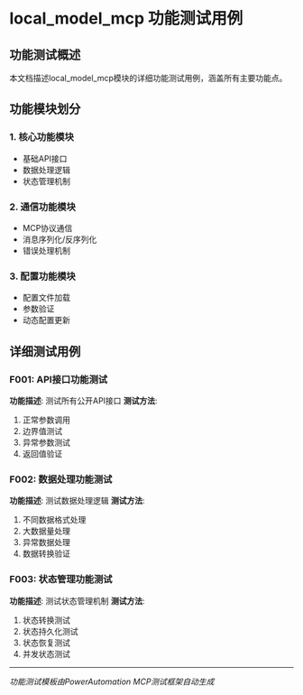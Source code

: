 # local_model_mcp 功能测试用例

## 功能测试概述
本文档描述local_model_mcp模块的详细功能测试用例，涵盖所有主要功能点。

## 功能模块划分

### 1. 核心功能模块
- 基础API接口
- 数据处理逻辑
- 状态管理机制

### 2. 通信功能模块  
- MCP协议通信
- 消息序列化/反序列化
- 错误处理机制

### 3. 配置功能模块
- 配置文件加载
- 参数验证
- 动态配置更新

## 详细测试用例

### F001: API接口功能测试
**功能描述**: 测试所有公开API接口
**测试方法**: 
1. 正常参数调用
2. 边界值测试
3. 异常参数测试
4. 返回值验证

### F002: 数据处理功能测试
**功能描述**: 测试数据处理逻辑
**测试方法**:
1. 不同数据格式处理
2. 大数据量处理
3. 异常数据处理
4. 数据转换验证

### F003: 状态管理功能测试
**功能描述**: 测试状态管理机制
**测试方法**:
1. 状态转换测试
2. 状态持久化测试
3. 状态恢复测试
4. 并发状态测试

---
*功能测试模板由PowerAutomation MCP测试框架自动生成*
